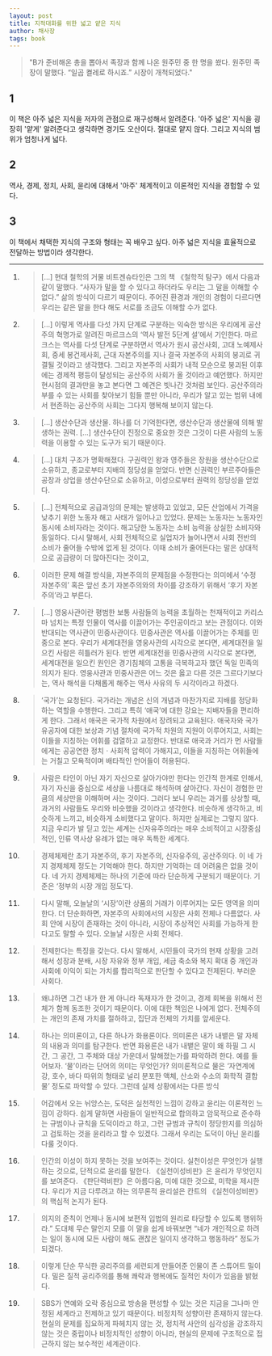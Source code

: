 ```yaml
---
layout: post
title: 지적대화를 위한 넓고 얕은 지식
author: 채사장
tags: book
---
```

> "B가 준비해온 총을 뽑아서 족장과 함께 나온 원주민 중 한 명을 쐈다. 원주민 족장이 말했다. “일곱 켤레로 하시죠.” 시장이 개척되었다."

## 1
이 책은 아주 넓은 지식을 저자의 관점으로 재구성해서 알려준다. '아주 넓은' 지식을 굉장히 '얕게' 알려준다고 생각하면 경기도 오산이다. 절대로 얕지 않다. 그리고 지식의 범위가 엄청나게 넓다.

## 2
역사, 경제, 정치, 사회, 윤리에 대해서 '아주' 체계적이고 이론적인 지식을 경험할 수 있다.

## 3
이 책에서 채택한 지식의 구조와 형태는 꼭 배우고 싶다. 아주 넓은 지식을 효율적으로 전달하는 방법이라 생각한다.


----

1. > [...] 현대 철학의 거물 비트겐슈타인은 그의 책 《철학적 탐구》에서 다음과 같이 말했다. “사자가 말을 할 수 있다고 하더라도 우리는 그 말을 이해할 수 없다.” 삶의 방식이 다르기 때문이다. 주어진 환경과 개인의 경험이 다르다면 우리는 같은 말을 한다 해도 서로를 조금도 이해할 수가 없다. 

2. > [...] 이렇게 역사를 다섯 가지 단계로 구분하는 익숙한 방식은 우리에게 공산주의 혁명가로 알려진 마르크스의 ‘역사 발전 5단계 설’에서 기인한다. 마르크스는 역사를 다섯 단계로 구분하면서 역사가 원시 공산사회, 고대 노예제사회, 중세 봉건제사회, 근대 자본주의를 지나 결국 자본주의 사회의 붕괴로 귀결될 것이라고 생각했다. 그리고 자본주의 사회가 내적 모순으로 붕괴된 이후에는 경제적 평등이 달성되는 공산주의 사회가 올 것이라고 예언했다. 하지만 현시점의 결과만을 놓고 본다면 그 예견은 빗나간 것처럼 보인다. 공산주의라 부를 수 있는 사회를 찾아보기 힘들 뿐만 아니라, 우리가 알고 있는 범위 내에서 현존하는 공산주의 사회는 그다지 행복해 보이지 않는다. 

3. > [...] 생산수단과 생산물. 하나를 더 기억한다면, 생산수단과 생산물에 의해 발생하는 권력. [...] 생산수단이 진정으로 중요한 것은 그것이 다른 사람의 노동력을 이용할 수 있는 도구가 되기 때문이다.

4. > [...] 대치 구조가 명확해졌다. 구권력인 왕과 영주들은 장원을 생산수단으로 소유하고, 종교로부터 지배의 정당성을 얻었다. 반면 신권력인 부르주아들은 공장과 상업을 생산수단으로 소유하고, 이성으로부터 권력의 정당성을 얻었다.   

5. > [...] 전체적으로 공급과잉의 문제는 발생하고 있었고, 모든 산업에서 가격을 낮추기 위한 노동자 해고 사태가 일어나고 있었다. 문제는 노동자는 노동자인 동시에 소비자라는 것이다. 해고당한 노동자는 소비 능력을 상실한 소비자와 동일하다. 다시 말해서, 사회 전체적으로 실업자가 늘어나면서 사회 전반의 소비가 줄어들 수밖에 없게 된 것이다. 이때 소비가 줄어든다는 말은 상대적으로 공급량이 더 많아진다는 것이고, 

6. > 이러한 문제 해결 방식을, 자본주의의 문제점을 수정한다는 의미에서 ‘수정 자본주의’ 혹은 앞선 초기 자본주의와의 차이를 강조하기 위해서 ‘후기 자본주의’라고 부른다. 

7. > [...]  영웅사관이란 평범한 보통 사람들의 능력을 초월하는 천재적이고 카리스마 넘치는 특정 인물이 역사를 이끌어가는 주인공이라고 보는 관점이다. 이와 반대되는 역사관이 민중사관이다. 민중사관은 역사를 이끌어가는 주체를 민중으로 본다. 우리가 세계대전을 영웅사관의 시각으로 본다면, 세계대전을 일으킨 사람은 히틀러가 된다. 반면 세계대전을 민중사관의 시각으로 본다면, 세계대전을 일으킨 원인은 경기침체의 고통을 극복하고자 했던 독일 민족의 의지가 된다. 영웅사관과 민중사관은 어느 것은 옳고 다른 것은 그르다기보다는, 역사 해석을 다채롭게 해주는 역사 사유의 두 시각이라고 하겠다.

8. > ‘국가’는 요청된다. 국가라는 개념은 신의 개념과 마찬가지로 지배를 정당화하는 역할을 수행한다. 그리고 특히 ‘애국’에 대한 강요는 지배자들을 편리하게 한다. 그래서 애국은 국가적 차원에서 장려되고 교육된다. 애국자와 국가유공자에 대한 보상과 기념 절차에 국가적 차원의 지원이 이루어지고, 사회는 이들을 지칭하는 어휘를 검열하고 교정한다. 반대로 애국과 거리가 먼 사람들에게는 공공연한 정치ㆍ사회적 압력이 가해지고, 이들을 지칭하는 어휘들에는 거칠고 모욕적이며 배타적인 언어들이 허용된다. 

9. > 사람은 타인이 아닌 자기 자신으로 살아가야만 한다는 인간적 한계로 인해서, 자기 자신을 중심으로 세상을 나름대로 해석하며 살아간다. 자신이 경험한 만큼의 세상만을 이해하며 사는 것이다. 그러다 보니 우리는 과거를 상상할 때, 과거의 사람들도 우리와 비슷했을 것이라고 생각한다. 비슷하게 생각하고, 비슷하게 느끼고, 비슷하게 소비했다고 말이다. 하지만 실제로는 그렇지 않다. 지금 우리가 발 딛고 있는 세계는 신자유주의라는 매우 소비적이고 시장중심적인, 인류 역사상 유례가 없는 매우 독특한 세계다. 

10. > 경제체제란 초기 자본주의, 후기 자본주의, 신자유주의, 공산주의다. 이 네 가지 경제체제 정도는 기억해야 한다. 하지만 기억하는 데 어려움은 없을 것이다. 네 가지 경제체제는 하나의 기준에 따라 단순하게 구분되기 때문이다. 기준은 ‘정부의 시장 개입 정도’다. 

11. > 다시 말해, 오늘날의 ‘시장’이란 상품의 거래가 이루어지는 모든 영역을 의미한다. 더 단순화하면, 자본주의 사회에서의 시장은 사회 전체나 다름없다. 사회 안에 시장이 존재하는 것이 아니라, 시장이 추상적인 사회를 가능하게 한다고도 말할 수 있다. 오늘날 시장은 사회 전체다. 

12. > 전제한다는 특징을 갖는다. 다시 말해서, 시민들이 국가의 현재 상황을 고려해서 성장과 분배, 시장 자유와 정부 개입, 세금 축소와 복지 확대 중 개인과 사회에 이익이 되는 가치를 합리적으로 판단할 수 있다고 전제된다. 부러운 사회다. 

13. > 왜냐하면 그건 내가 한 게 아니라 독재자가 한 것이고, 경제 회복을 위해서 전체가 함께 동조한 것이기 때문이다. 이에 대한 책임은 나에게 없다. 전체주의는 개인의 존재 가치를 절하하고, 집단과 전체의 가치를 앞세운다.   

14. > 하나는 의미론이고, 다른 하나가 화용론이다. 의미론은 내가 내뱉은 말 자체의 내용과 의미를 탐구한다. 반면 화용론은 내가 내뱉은 말이 왜 하필 그 시간, 그 공간, 그 주체와 대상 가운데서 말해졌는가를 파악하려 한다. 예를 들어보자. ‘물’이라는 단어의 의미는 무엇인가? 의미론적으로 물은 ‘자연계에 강, 호수, 바다 따위의 형태로 널리 분포한 액체, 산소와 수소의 화학적 결합물’ 정도로 파악할 수 있다. 그런데 실제 상황에서는 다른 방식 

15. > 어감에서 오는 뉘앙스는, 도덕은 실천적인 느낌이 강하고 윤리는 이론적인 느낌이 강하다. 쉽게 말하면 사람들이 일반적으로 합의하고 암묵적으로 준수하는 규범이나 규칙을 도덕이라고 하고, 그런 규범과 규칙이 정당한지를 의심하고 검토하는 것을 윤리라고 할 수 있겠다. 그래서 우리는 도덕이 아닌 윤리를 다룰 것이다.  

16. > 인간의 이성이 하지 못하는 것을 보여주는 것이다. 실천이성은 무엇인가 실행하는 것으로, 단적으로 윤리를 말한다. 《실천이성비판》은 윤리가 무엇인지를 보여준다. 《판단력비판》은 아름다움, 미에 대한 것으로, 미학을 제시한다. 우리가 지금 다루려고 하는 의무론적 윤리설은 칸트의 《실천이성비판》의 핵심적 논지가 된다.  

17. > 의지의 준칙이 언제나 동시에 보편적 입법의 원리로 타당할 수 있도록 행위하라.” 도대체 무슨 말인지 모를 이 말을 쉽게 바꿔보면 “네가 개인적으로 하려는 일이 동시에 모든 사람이 해도 괜찮은 일이지 생각하고 행동하라” 정도가 되겠다.  

18. > 이렇게 단순 무식한 공리주의를 세련되게 만들어준 인물이 존 스튜어트 밀이다. 밀은 질적 공리주의를 통해 쾌락과 행복에도 질적인 차이가 있음을 밝혔다. 

19. > SBS가 연예와 오락 중심으로 방송을 편성할 수 있는 것은 지금을 그나마 안정된 세계라고 전제하고 있기 때문이다. 비정치적 성향이란 존재하지 않는다. 현실의 문제를 집요하게 파헤치지 않는 것, 정치적 사안의 심각성을 강조하지 않는 것은 중립이나 비정치적인 성향이 아니라, 현실의 문제에 구조적으로 접근하지 않는 보수적인 세계관이다.   
